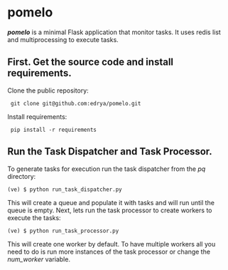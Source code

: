 # pomelo
<b><i>pomelo</i></b> is a minimal Flask application that monitor tasks. It uses redis list and multiprocessing to execute tasks.


## First. Get the source code and install requirements.

Clone the public repository:

```console
 git clone git@github.com:edrya/pomelo.git
```
Install requirements:

```console
 pip install -r requirements
```

## Run the Task Dispatcher and Task Processor.

To generate tasks for execution run the task dispatcher from the <i>pq</i> directory:

```console
(ve) $ python run_task_dispatcher.py
```

This will create a queue and populate it with tasks and will run until the queue is empty.
Next, lets run the task processor to create workers to execute the tasks:

```console
(ve) $ python run_task_processor.py
```
This will create one worker by default. To have multiple workers all you need to do is run more instances of the task processor or change the <i>num_worker</i> variable.
